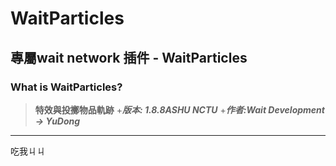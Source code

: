 # WaitParticles
## 專屬wait network 插件 - WaitParticles
### What is WaitParticles?
> **特效與投擲物品軌跡**
 +***版本: 1.8.8ASHU NCTU***
 +***作者:Wait Development -> YuDong***
- - -
吃我ㄐㄐ
